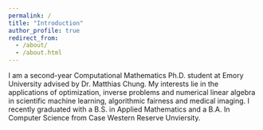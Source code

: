 ```yaml
---
permalink: /
title: "Introduction"
author_profile: true
redirect_from: 
  - /about/
  - /about.html
---
```


I am a second-year Computational Mathematics Ph.D. student at Emory University advised by Dr. Matthias Chung.  My interests lie in the applications of optimization, inverse problems and numerical linear algebra in scientific machine learning, algorithmic fairness and medical imaging.  I recently graduated with a B.S. in Applied Mathematics and a B.A. In Computer Science from Case Western Reserve Unviersity. 